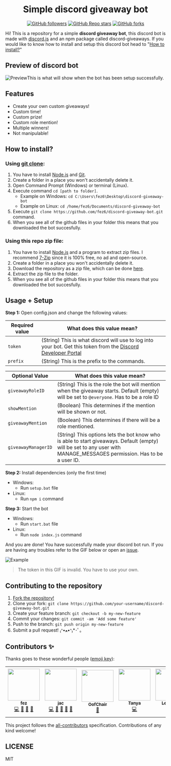<div align="center">
<h1 align="center">Simple discord giveaway bot</h1> 

[![GitHub followers](https://img.shields.io/github/followers/fez6?style=social)](https://github.com/fez6) [![GitHub Repo stars](https://img.shields.io/github/stars/fez6/discord-giveaway-bot?style=social)](https://github.com/fez6/discord-giveaway-bot/stargazers) [![GitHub forks](https://img.shields.io/github/forks/fez6/discord-giveaway-bot?style=social)](https://github.com/fez6/discord-giveaway-bot/network/members)

</div>

Hi! This is a repository for a simple **discord giveaway bot**, this discord bot is made with [discord.js](https://discord.js.org/) and an npm package called discord-giveaways. If you would like to know how to install and setup this discord bot head to "[How to install?](#how-to-install)"

## Preview of discord bot
![Preview](https://i.imgur.com/2FYo4T1.png)This is what will show when the bot has been setup successfully.

## Features
* Create your own custom giveaways!
* Custom time!
* Custom prize!
* Custom role mention!
* Multiple winners!
* Not manipulable!

## How to install?

### Using [git clone](https://git-scm.com/docs/git-clone):
1. You have to install [Node.js](https://nodejs.org/en/download/) and [Git](https://git-scm.com/downloads).
2. Create a folder in a place you won't accidentally delete it.
3. Open Command Prompt (Windows) or terminal (Linux).
4. Execute command `cd [path to folder]`.
	- Example on Windows: `cd C:\Users\fez6\Desktop\discord-giveaway-bot`
	- Example on Linux: `cd /home/fez6/Documents/discord-giveaway-bot`
6. Execute `git clone https://github.com/fez6/discord-giveaway-bot.git` command.
7. When you see all of the github files in your folder this means that you downloaded the bot succesfully.

### Using this repo zip file:
1. You have to install [Node.js](https://nodejs.org/en/download/) and a program to extract zip files. I recommend [7-Zip](https://www.7-zip.org/) since it is 100% free, no ad and open-source.
2. Create a folder in a place you won't accidentally delete it.
3. Download the repository as a zip file, which can be done [here](https://github.com/0rso/discord-giveaway-bot/archive/refs/heads/master.zip).
4. Extract the zip file to the folder.
5. When you see all of the github files in your folder this means that you downloaded the bot succesfully.


## Usage + Setup

**Step 1:** Open config.json and change the following values:

| Required value | What does this value mean? |
| --- | --- |
| `token` | (String) This is what discord will use to log into your bot. Get this token from the [Discord Developer Portal](https://discord.com/developers/applications) |
| `prefix` | (String) This is the prefix to the commands. |

| Optional Value | What does this value mean? |
| --- | --- |
| `giveawayRoleID` | (String) This is the role the bot will mention when the giveaway starts. Default (empty) will be set to `@everyone`. Has to be a role ID |
| `showMention` | (Boolean) This determines if the mention will be shown or not. |
| `giveawayMention` | (Boolean) This determines if there will be a role mentioned. |
| `giveawayManagerID` | (String) This options lets the bot know who is able to start giveaways. Default (empty) will be set to any user with MANAGE_MESSAGES permission. Has to be a user ID. |

**Step 2:** Install dependencies (only the first time)
- Windows:
  - Run `setup.bat` file
- Linux:
  - Run `npm i` command

**Step 3:** Start the bot
- Windows:
  - Run `start.bat` file
- Linux:
  - Run `node index.js` command

And you are done! You have successfully made your discord bot run. If you are having any troubles refer to the GIF below or open an [issue](https://github.com/fez6/discord-giveaway-bot/issues/new).

![Example](https://user-images.githubusercontent.com/48368615/120048766-de352780-c00f-11eb-882e-b69e45e96c64.gif)
> The token in this GIF is invalid. You have to use your own.

## Contributing to the repository

1. [Fork the repository!](https://github.com/fez6/discord-giveaway-bot/fork)
2. Clone your fork: `git clone https://github.com/your-username/discord-giveaway-bot.git`
3. Create your feature branch: `git checkout -b my-new-feature`
4. Commit your changes: `git commit -am 'Add some feature'`
5. Push to the branch: `git push origin my-new-feature`
6. Submit a pull request! ₍ᐢ•ﻌ•ᐢ₎*･ﾟ｡

## Contributors ✨

Thanks goes to these wonderful people ([emoji key](https://allcontributors.org/docs/en/emoji-key)):

<!-- ALL-CONTRIBUTORS-LIST:START - Do not remove or modify this section -->
<!-- prettier-ignore-start -->
<!-- markdownlint-disable -->
<table>
  <tr>
    <td align="center"><a href="https://github.com/fez6"><img src="https://avatars.githubusercontent.com/u/64563726?v=4?s=100" width="100px;" alt=""/><br /><sub><b>fez</b></sub></a><br /><a href="https://github.com/fez6/discord-giveaway-bot/commits?author=fez6" title="Code">💻</a> <a href="https://github.com/fez6/discord-giveaway-bot/commits?author=fez6" title="Documentation">📖</a> <a href="#maintenance-fez6" title="Maintenance">🚧</a> <a href="#projectManagement-fez6" title="Project Management">📆</a></td>
    <td align="center"><a href="https://prosserjac.xyz/"><img src="https://avatars.githubusercontent.com/u/48368615?v=4?s=100" width="100px;" alt=""/><br /><sub><b>jac</b></sub></a><br /><a href="https://github.com/fez6/discord-giveaway-bot/commits?author=JacProsser" title="Code">💻</a> <a href="https://github.com/fez6/discord-giveaway-bot/commits?author=JacProsser" title="Documentation">📖</a> <a href="#ideas-JacProsser" title="Ideas, Planning, & Feedback">🤔</a> <a href="#question-JacProsser" title="Answering Questions">💬</a> <a href="https://github.com/fez6/discord-giveaway-bot/issues?q=author%3AJacProsser" title="Bug reports">🐛</a></td>
    <td align="center"><a href="https://oofchair.xyz"><img src="https://avatars.githubusercontent.com/u/66800643?v=4?s=100" width="100px;" alt=""/><br /><sub><b>OofChair</b></sub></a><br /><a href="https://github.com/fez6/discord-giveaway-bot/commits?author=OofChair" title="Documentation">📖</a><td align="center"><a href="https://github.com/Tanya575"><img src="https://avatars.githubusercontent.com/u/80748971?v=4?s=100" width="100px;" alt=""/><br /><sub><b>Tanya</b></sub></a><br /><a href="https://github.com/fez6/discord-giveaway-bot/commits?author=Tanya575" title="Code">💻</a><td align="center"><a href="https://github.com/LeVonara9"><img src="https://avatars.githubusercontent.com/u/80195671?v=4?s=100" width="100px;" alt=""/><br /><sub><b>LeVonara</b></sub></a><br /><a href="https://github.com/fez6/discord-giveaway-bot/commits?author=LeVonara9" title="Code">💻</a><td align="center"><a href="https://artivain.com"><img src="https://avatars.githubusercontent.com/u/42936037?v=4?s=100" width="100px;" alt=""/><br /><sub><b>Thomas Fournier</b></sub></a><br /><a href="https://github.com/fez6/discord-giveaway-bot/commits?author=GoudronViande24" title="Documentation">📖</a></td>
  </tr>
</table>

<!-- markdownlint-restore -->
<!-- prettier-ignore-end -->

<!-- ALL-CONTRIBUTORS-LIST:END -->

This project follows the [all-contributors](https://github.com/all-contributors/all-contributors) specification. Contributions of any kind welcome!

## LICENSE
MIT
